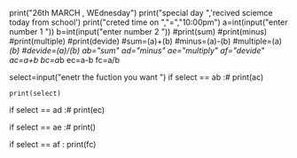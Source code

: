 print("26th MARCH , WEdnesday")
print("special day ",'recived sciemce today from school')
print("creted time on ","=","10:00pm")
a=int(input("enter number 1 "))
b=int(input("enter number 2 "))
#print(sum)
#print(minus)
#print(multiple)
#print(devide)
#sum=(a)+(b)
#minus=(a)-(b)
#multiple=(a)*(b)
#devide=(a)/(b)
ab="sum"
ad="minus"
ae="multiply"
af="devide"
ac=a+b
bc=a*b
ec=a-b
fc=a/b

select=input("enetr the fuction you want ")
if select == ab :#
    print(ac)

    print(select)

if select == ad :#
    print(ec)

if select == ae :#
    print()


if select == af :
    print(fc)



